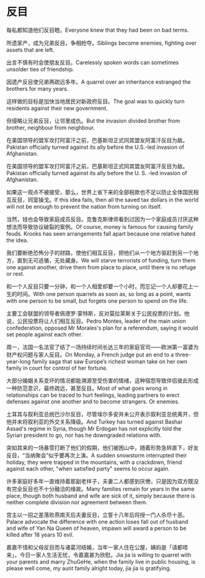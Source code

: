 # 反目

<p><span class="chinese">每私都知道他们反目睦。</span><span class="english">Everyone knew that they had been on bad terms.</span></p>

<p><span class="chinese">所遗家产，成为兄弟反目，争相抢夺。</span><span class="english">Siblings become enemies, fighting over assets that are left.</span></p>

<p><span class="chinese">出言不慎有时会使朋友反目。</span><span class="english">Carelessly spoken words can sometimes unsolder ties of friendship.</span></p>

<p><span class="chinese">因遗产反目使兄弟两疏远多年。</span><span class="english">A quarrel over an inheritance estranged the brothers for many years.</span></p>

<p><span class="chinese">这样做的目标是加快当地居民对新政府反目。</span><span class="english">The goal was to quickly turn residents against their new government.</span></p>

<p><span class="chinese">但侵略让兄弟反目，让邻里成仇。</span><span class="english">But the invasion divided brother from brother, neighbour from neighbour.</span></p>

<p><span class="chinese">在美国领导的盟军攻打阿富汗之前，巴基斯坦正式同其盟友阿富汗反目为敌。</span><span class="english">Pakistan officially turned against its ally before the U.S.-led invasion of Afghanistan.</span></p>

<p><span class="chinese">在美国领导的盟军攻打阿富汗之前，巴基斯坦正式同其盟友阿富汗反目为敌。</span><span class="english">Pakistan officially turned against its ally before the U. S. -led invasion of Afghanistan.</span></p>

<p><span class="chinese">如果这一观点不被接受，那么，世界上省下来的全部税款也不足以防止全体国民相互反目，同室操戈。</span><span class="english">If this idea fails, then all the saved tax dollars in the world will not be enough to prevent the nation from turning on itself.</span></p>

<p><span class="chinese">当然，钱也会导致家庭成员反目。克鲁克斯律师看到过因为一个家庭成员讨厌这种想法而导致协议破裂的案例。</span><span class="english">Of course, money is famous for causing family feuds. Krooks has seen arrangements fall apart because one relative hated the idea.</span></p>

<p><span class="chinese">我们要断绝恐怖分子的财路，使他们相互反目，把他们从一个地方驱赶到另一个地方，直到无可逃循，无处藏身。</span><span class="english">We will starve terrorists of funding, turn them one against another, drive them from place to place, until there is no refuge or rest.</span></p>

<p><span class="chinese">和一个人反目只要一分钟，和一个人相爱却要一个小时，而忘记一个人却要花上一生的时间。</span><span class="english">With one person quarrels as soon as, so long as a point, wants with one person to be small, but forgets one person to spend on the life.</span></p>

<p><span class="chinese">主要工会联盟的领导者佩德罗·蒙特斯，反对莫拉莱斯关于公民投票的计划。他说，公民投票将让人们相互反目。</span><span class="english">Pedro Montes, leader of the main union confederation, opposed Mr Morales's plan for a referendum, saying it would set people against each other.</span></p>

<p><span class="chinese">周一，法国一名法官了结了一场持续时间长达三年的家庭官司——欧洲第一富婆为财产权问题与家人反目。</span><span class="english">On Monday, a French judge put an end to a three-year-long family saga that saw Europe’s richest woman take on her own family in court for control of her fortune.</span></p>

<p><span class="chinese">大部分婚姻关系变坏的情况都能溯源至受伤害的情绪，这种宿怨导致伴侣彼此形成一种防范意识，最终疏远，甚至反目。</span><span class="english">Most of what goes wrong in relationships can be traced to hurt feelings, leading partners to erect defenses against one another and to become strangers. Or enemies.</span></p>

<p><span class="chinese">土耳其与叙利亚总统巴沙尔反目，尽管埃尔多安并未公开表示叙利亚总统离开，但他并未将叙利亚的外交关系降级。</span><span class="english">And Turkey has turned against Bashar Assad's regime in Syria, though Mr Erdogan has not explicitly told the Syrian president to go, nor has he downgraded relations with.</span></p>

<p><span class="chinese">突如其来的一场暴雪打断了他们的假期，他们被困山中，随着形势急转直下，好友反目，“当纳聚会”似乎要再次上演。</span><span class="english">A sudden snowstorm interrupted their holiday, they were trapped in the mountains, with a crackdown, friend against each other, "when satisfied party" seems to occur again.</span></p>

<p><span class="chinese">许多家庭好多年一直维持着那副老样子，夫妻二人都感到厌倦，只是因为双方既没有完全反目也不十分融洽的缘故。</span><span class="english">Many families remain for years in the same place, though both husband and wife are sick of it, simply because there is neither complete division nor agreement between them.</span></p>

<p><span class="chinese">宫主以一招之差落败燕南天后夫妻反目，立誓十八年后将授一门人杀尽十恶。</span><span class="english">Palace advocate the difference with one action loses fall out of husband and wife of Yan Na Queen of heaven, impawn will award a person to be killed after 18 years 10 evil.</span></p>

<p><span class="chinese">嘉嘉不惜和父母反目而与诸葛河结婚，当年一家人住在公屋，姨妈是「请都唔来」，今日一家人生活无忧，令嘉嘉甚为欣慰。</span><span class="english">Jia jia is willing to quarrel with your parents and marry ZhuGeHe, when the family live in public housing, is please well come, my aunt family alright today, jia jia is gratifying.</span></p>

